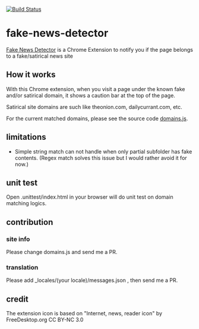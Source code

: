 [![Build Status](https://travis-ci.org/akky/fake-news-detector.svg?branch=master)](https://travis-ci.org/akky/fake-news-detector)

# fake-news-detector

[Fake News Detector](https://chrome.google.com/webstore/detail/fake-news-detector/pejpjcimkbhajilhoacpgdadhhohfjdc) is a Chrome Extension to notify you if the page belongs to a fake/satirical news site

## How it works

With this Chrome extension, when you visit a page under the known fake and/or satirical domain, it shows a caution bar at the top of the page.

Satirical site domains are such like theonion.com, dailycurrant.com, etc.

For the current matched domains, please see the source code [domains.js](https://github.com/akky/fake-news-detector/blob/master/domains.js).

## limitations

  * Simple string match can not handle when only partial subfolder has fake contents. (Regex match solves this issue but I would rather avoid it for now.)

## unit test

Open .unittest/index.html in your browser will do unit test on domain matching logics.

## contribution

### site info

Please change domains.js and send me a PR.

### translation

Please add _locales/(your locale)/messages.json , then send me a PR.

## credit

The extension icon is based on "Internet, news, reader icon" by FreeDesktop.org
CC BY-NC 3.0
